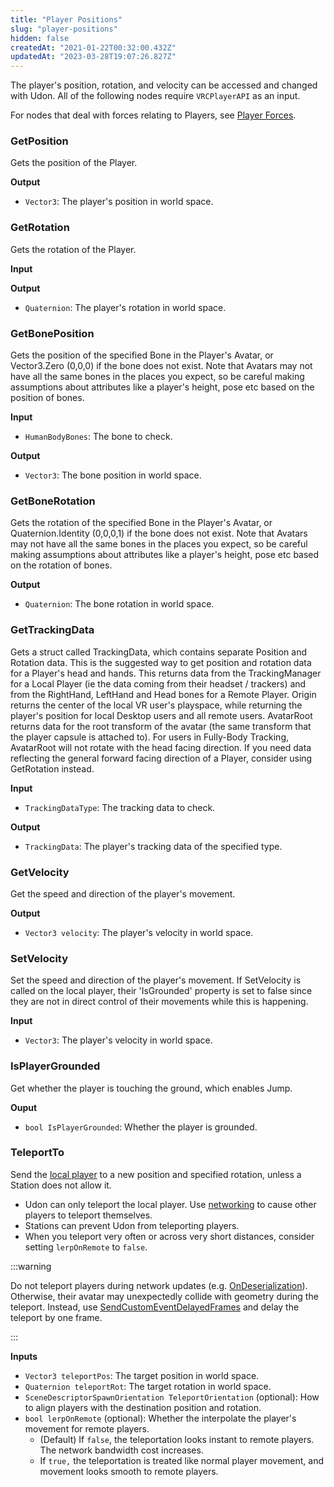 ```yaml
---
title: "Player Positions"
slug: "player-positions"
hidden: false
createdAt: "2021-01-22T00:32:00.432Z"
updatedAt: "2023-03-28T19:07:26.827Z"
---
```

The player's position, rotation, and velocity can be accessed and changed with Udon. All of the following nodes require `VRCPlayerAPI` as an input.

For nodes that deal with forces relating to Players, see [Player Forces](/worlds/udon/players/player-forces). 
### GetPosition

Gets the position of the Player.

**Output**
- `Vector3`: The player's position in world space.  


### GetRotation

Gets the rotation of the Player.

**Input**

**Output**
- `Quaternion`: The player's rotation in world space.  

### GetBonePosition

Gets the position of the specified Bone in the Player's Avatar, or Vector3.Zero (0,0,0) if the bone does not exist. Note that Avatars may not have all the same bones in the places you expect, so be careful making assumptions about attributes like a player's height, pose etc based on the position of bones.

**Input**
- `HumanBodyBones`: The bone to check.

**Output**
- `Vector3`: The bone position in world space.
### GetBoneRotation

Gets the rotation of the specified Bone in the Player's Avatar, or Quaternion.Identity (0,0,0,1) if the bone does not exist. Note that Avatars may not have all the same bones in the places you expect, so be careful making assumptions about attributes like a player's height, pose etc based on the rotation of bones.

**Output**
- `Quaternion`: The bone rotation in world space.

### GetTrackingData

Gets a struct called TrackingData, which contains separate Position and Rotation data. This is the suggested way to get position and rotation data for a Player's head and hands. This returns data from the TrackingManager for a Local Player (ie the data coming from their headset / trackers) and from the RightHand, LeftHand and Head bones for a Remote Player. Origin returns the center of the local VR user's playspace, while returning the player's position for local Desktop users and all remote users. AvatarRoot returns data for the root transform of the avatar (the same transform that the player capsule is attached to). For users in Fully-Body Tracking, AvatarRoot will not rotate with the head facing direction. If you need data reflecting the general forward facing direction of a Player, consider using GetRotation instead.

**Input**
- `TrackingDataType`: The tracking data to check.

**Output**
- `TrackingData`: The player's tracking data of the specified type.  

### GetVelocity

Get the speed and direction of the player's movement.

**Output**
- `Vector3 velocity`: The player's velocity in world space.  

### SetVelocity

Set the speed and direction of the player's movement. If SetVelocity is called on the local player, their 'IsGrounded' property is set to false since they are not in direct control of their movements while this is happening.

**Input**
- `Vector3`: The player's velocity in world space.  

### IsPlayerGrounded

Get whether the player is touching the ground, which enables Jump.

**Ouput**
- `bool IsPlayerGrounded`: Whether the player is grounded.  

### TeleportTo

Send the [local player](/worlds/udon/players/getting-players/#networkingget-localplayer) to a new position and specified rotation, unless a Station does not allow it.

- Udon can only teleport the local player. Use [networking](/worlds/udon/networking/) to cause other players to teleport themselves. 
- Stations can prevent Udon from teleporting players.
- When you teleport very often or across very short distances, consider setting `lerpOnRemote` to `false`.

:::warning

Do not teleport players during network updates (e.g. [OnDeserialization](/worlds/udon/networking/network-components/#ondeserialization)). Otherwise, their avatar may unexpectedly collide with geometry during the teleport. Instead, use [SendCustomEventDelayedFrames](/worlds/udon/graph/special-nodes/#sendcustomeventdelayedframes) and delay the teleport by one frame.

:::

**Inputs**
- `Vector3 teleportPos`: The target position in world space.
- `Quaternion teleportRot`: The target rotation in world space.
- `SceneDescriptorSpawnOrientation TeleportOrientation` (optional): How to align players with the destination position and rotation. 
- `bool lerpOnRemote` (optional): Whether the interpolate the player's movement for remote players.
    - (Default) If `false`, the teleportation looks instant to remote players. The network bandwidth cost increases.
    - If `true,` the teleportation is treated like normal player movement, and movement looks smooth to remote players.
